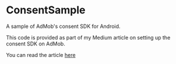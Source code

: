 # ConsentSample
A sample of AdMob's consent SDK for Android. 

This code is provided as part of my Medium article on setting up the consent SDK on AdMob.

You can read the article [here](https://medium.com/@rayano/setting-up-the-consent-sdk-for-admob-on-android-237b7010bed3?)